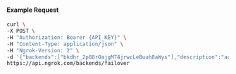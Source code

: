 <!-- Code generated for API Clients. DO NOT EDIT. -->

#### Example Request

```bash
curl \
-X POST \
-H "Authorization: Bearer {API_KEY}" \
-H "Content-Type: application/json" \
-H "Ngrok-Version: 2" \
-d '{"backends":["bkdhr_2p88rOajgM74jrwcLeBuuh8aWys"],"description":"acme failover","metadata":"{\"environment\": \"staging\"}"}' \
https://api.ngrok.com/backends/failover
```
